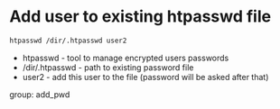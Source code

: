 # Add user to existing htpasswd file

```bash
htpasswd /dir/.htpasswd user2
```

- htpasswd - tool to manage encrypted users passwords
- /dir/.htpasswd - path to existing password file
- user2 - add this user to the file (password will be asked after that)

group: add_pwd
